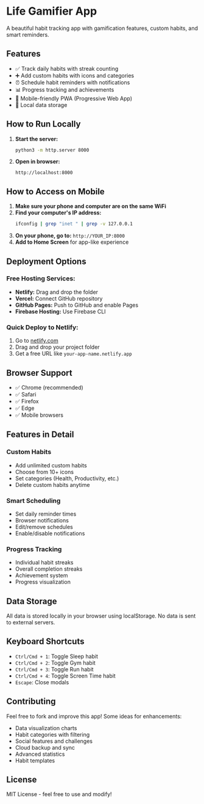# Life Gamifier App

A beautiful habit tracking app with gamification features, custom habits, and smart reminders.

## Features

- ✅ Track daily habits with streak counting
- ➕ Add custom habits with icons and categories
- ⏰ Schedule habit reminders with notifications
- 📊 Progress tracking and achievements
- 📱 Mobile-friendly PWA (Progressive Web App)
- 💾 Local data storage

## How to Run Locally

1. **Start the server:**
   ```bash
   python3 -m http.server 8000
   ```

2. **Open in browser:**
   ```
   http://localhost:8000
   ```

## How to Access on Mobile

1. **Make sure your phone and computer are on the same WiFi**
2. **Find your computer's IP address:**
   ```bash
   ifconfig | grep "inet " | grep -v 127.0.0.1
   ```
3. **On your phone, go to:** `http://YOUR_IP:8000`
4. **Add to Home Screen** for app-like experience

## Deployment Options

### Free Hosting Services:
- **Netlify:** Drag and drop the folder
- **Vercel:** Connect GitHub repository
- **GitHub Pages:** Push to GitHub and enable Pages
- **Firebase Hosting:** Use Firebase CLI

### Quick Deploy to Netlify:
1. Go to [netlify.com](https://netlify.com)
2. Drag and drop your project folder
3. Get a free URL like `your-app-name.netlify.app`

## Browser Support

- ✅ Chrome (recommended)
- ✅ Safari
- ✅ Firefox
- ✅ Edge
- ✅ Mobile browsers

## Features in Detail

### Custom Habits
- Add unlimited custom habits
- Choose from 10+ icons
- Set categories (Health, Productivity, etc.)
- Delete custom habits anytime

### Smart Scheduling
- Set daily reminder times
- Browser notifications
- Edit/remove schedules
- Enable/disable notifications

### Progress Tracking
- Individual habit streaks
- Overall completion streaks
- Achievement system
- Progress visualization

## Data Storage

All data is stored locally in your browser using localStorage. No data is sent to external servers.

## Keyboard Shortcuts

- `Ctrl/Cmd + 1`: Toggle Sleep habit
- `Ctrl/Cmd + 2`: Toggle Gym habit
- `Ctrl/Cmd + 3`: Toggle Run habit
- `Ctrl/Cmd + 4`: Toggle Screen Time habit
- `Escape`: Close modals

## Contributing

Feel free to fork and improve this app! Some ideas for enhancements:
- Data visualization charts
- Habit categories with filtering
- Social features and challenges
- Cloud backup and sync
- Advanced statistics
- Habit templates

## License

MIT License - feel free to use and modify!
